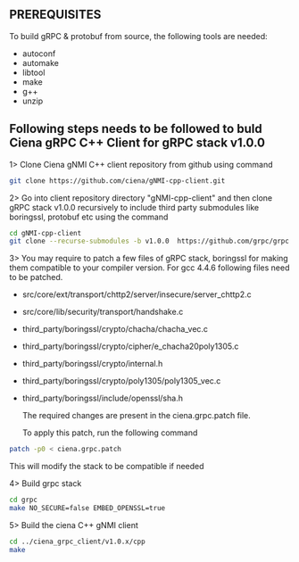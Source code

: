 PREREQUISITES
---------------
To build gRPC & protobuf from source, the following tools are needed:
* autoconf
* automake
* libtool
* make
* g++
* unzip


Following steps needs to be followed to buld Ciena gRPC C++ Client for gRPC stack v1.0.0
------------------------------------------------------------------------------------------

1> Clone Ciena gNMI C++ client repository from github using command
```sh
git clone https://github.com/ciena/gNMI-cpp-client.git
```

2> Go into client repository directory "gNMI-cpp-client"  and then clone gRPC stack v1.0.0 recursively to include third party submodules like boringssl, protobuf etc using the command
```sh
cd gNMI-cpp-client
git clone --recurse-submodules -b v1.0.0  https://github.com/grpc/grpc.git
```

3> You may require to patch a few files of gRPC stack, boringssl for making them compatible to your compiler version.
   For gcc 4.4.6 following files need to be patched.
* src/core/ext/transport/chttp2/server/insecure/server\_chttp2.c
* src/core/lib/security/transport/handshake.c
* third\_party/boringssl/crypto/chacha/chacha\_vec.c
* third\_party/boringssl/crypto/cipher/e\_chacha20poly1305.c
* third\_party/boringssl/crypto/internal.h
* third\_party/boringssl/crypto/poly1305/poly1305\_vec.c
* third\_party/boringssl/include/openssl/sha.h

   The required changes are present in the ciena.grpc.patch file.

   To apply this patch, run the following command

```sh
patch -p0 < ciena.grpc.patch
```

   This will modify the stack to be compatible if needed

4> Build grpc stack
```sh
cd grpc
make NO_SECURE=false EMBED_OPENSSL=true
```

5> Build the ciena C++ gNMI client
```sh
cd ../ciena_grpc_client/v1.0.x/cpp
make
```
